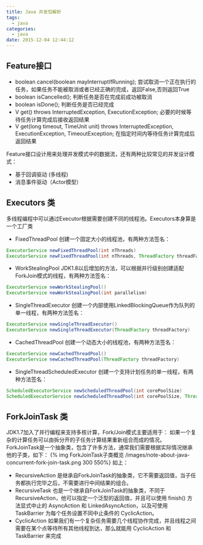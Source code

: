 ```yaml
---
title: Java 并发包解析
tags:
  - java
categories:
  - java
date: 2015-12-04 12:44:12
---
```


## Feature接口 ##

* boolean cancel(boolean mayInterruptIfRunning); 
	尝试取消一个正在执行的任务，如果任务不能被取消或者已经正确的完成，返回False,否则返回True
* boolean isCancelled();
	判断任务是否在完成前成功被取消
* boolean isDone();
	判断任务是否已经完成
* V get() throws InterruptedException, ExecutionException;
	必要的时候等待任务计算完成后接收返回结果
* V get(long timeout, TimeUnit unit) throws InterruptedException, ExecutionException, TimeoutException;
	在指定时间内等待任务计算完成后返回结果

Feature接口设计用来处理并发模式中的数据流，还有两种比较常见的并发设计模式：

* 基于回调驱动 (多线程)
* 消息事件驱动（Actor模型）

## Executors 类 ##
多线程编程中可以通过Executor根据需要创建不同的线程池。Executors本身算是一个工厂类

* FixedThreadPool 创建一个固定大小的线程池，有两种方法签名：
``` java
ExecutorService newFixedThreadPool(int nThreads)
ExecutorService newFixedThreadPool(int nThreads, ThreadFactory threadFactory)
```

* WorkStealingPool JDK1.8以后增加的方法，可以根据并行级别创建适配ForkJoin模式的线程，有两种方法签名：
``` java
ExecutorService newWorkStealingPool()
ExecutorService newWorkStealingPool(int parallelism) 
```

* SingleThreadExecutor 创建一个内部使用LinkedBlockingQueue作为队列的单一线程，有两种方法签名：
``` java
ExecutorService newSingleThreadExecutor()
ExecutorService newSingleThreadExecutor(ThreadFactory threadFactory)
```

* CachedThreadPool 创建一个动态大小的线程池，有两种方法签名：
``` java
ExecutorService newCachedThreadPool()
ExecutorService newCachedThreadPool(ThreadFactory threadFactory)
```

* SingleThreadScheduledExecutor 创建一个支持计划任务的单一线程，有两种方法签名：
``` java
ScheduledExecutorService newScheduledThreadPool(int corePoolSize)
ScheduledExecutorService newScheduledThreadPool(int corePoolSize, ThreadFactory threadFactory)
```


## ForkJoinTask 类 ##
JDK1.7加入了并行编程来支持多核计算，Fork/Join模式主要适用于：
如果一个复杂的计算任务可以由拆分开的子任务计算结果重新组合而成的情况。
ForkJoinTask是一个抽象类，包含了许多方法，通常我们需要根据实际情况继承他的子类，如下：
{% img ForkJoinTask子类概览  /images/note-about-java-concurrent-fork-join-task.png 300 550%}
如上：

* RecursiveAction 是继承自ForkJoinTask的抽象类，它不需要返回值，当子任务都执行完毕之后，不需要进行中间结果的组合。
* RecursiveTask 也是一个继承自ForkJoinTask的抽象类，不同于RecursiveAction，他可以指定一个泛型的返回值，并且可以使用 finish() 方法显式中止的 AsyncAction 和 LinkedAsyncAction，以及可使用 TaskBarrier 为每个任务设置不同中止条件的 CyclicAction。
* CyclicAction 如果我们有一个复杂任务需要几个线程协作完成，并且线程之间需要在某个点等待所有其他线程到达，那么就能用 CyclicAction 和 TaskBarrier 来完成


